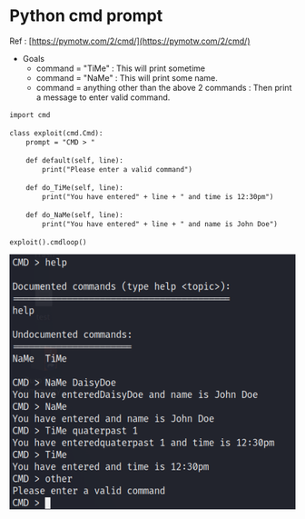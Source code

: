 # Python cmd prompt

Ref : [https://pymotw.com/2/cmd/](https://pymotw.com/2/cmd/)

* Goals
  * command = "TiMe" : This will print sometime
  * command = "NaMe" : This will print some name.
  * command = anything other than the above 2 commands : Then print a message to enter valid command.

```text
import cmd

class exploit(cmd.Cmd):
    prompt = "CMD > "

    def default(self, line):
        print("Please enter a valid command")
    
    def do_TiMe(self, line):
        print("You have entered" + line + " and time is 12:30pm")
        
    def do_NaMe(self, line):
        print("You have entered" + line + " and name is John Doe")
        
exploit().cmdloop()
```

![](../../.gitbook/assets/image%20%28106%29.png)


